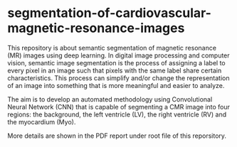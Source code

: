 # segmentation-of-cardiovascular-magnetic-resonance-images

This repository is about semantic segmentation of magnetic resonance (MR) images using deep learning. 
In digital image processing and computer vision, semantic image segmentation is the process of assigning a label to every pixel in an image such that pixels with the same label share certain characteristics. 
This process can simplify and/or change the representation of an image into something that is more meaningful and easier to analyze.

The aim is to develop an automated methodology using Convolutional Neural Network (CNN) that is capable of segmenting a CMR image into four regions: the background, the left ventricle (LV), the right ventricle (RV) and the myocardium (Myo).

More details are shown in the PDF report under root file of this reporsitory.

